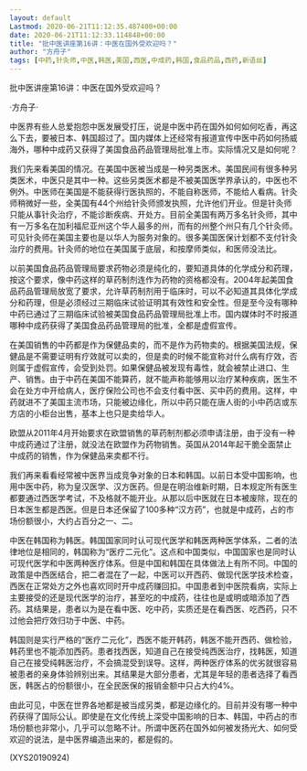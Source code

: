 ```yaml
---
layout: default
Lastmod: 2020-06-21T11:12:35.487400+00:00
date: 2020-06-21T11:12:33.114848+00:00
title: "批中医讲座第16讲：中医在国外受欢迎吗？"
author: "方舟子"
tags: [中药,针灸师,中医,韩医,美国,西医,中成药,韩国,食品药品,西药,新语丝]
---
```


批中医讲座第16讲：中医在国外受欢迎吗？

·方舟子·

中医界有些人总爱抱怨中医发展受打压，说是中医中药在国外如何如何吃香，再这么下去，要被日本、韩国超过了。国内媒体上还经常有报道宣传中医中药如何扬威海外，哪种中成药又获得了美国食品药品管理局批准上市。实际情况又是如何呢？

我们先来看美国的情况。在美国中医被当成是一种另类医术。美国民间有很多种另类医术，中医只是其中一种。这些另类医术都是不被美国医学界承认的，中医也不例外。中医师在美国是不能获得行医执照的，不能自称医师，不能给人看病。针灸师稍微好一些，全美国有44个州给针灸师颁发执照，允许他们开业。但是针灸师只能从事针灸治疗，不能诊断疾病、开处方。目前全美国有两万多名针灸师，其中有一万多名在加利福尼亚州这个华人最多的州，而有的州整个州只有几个针灸师。可见针灸师在美国主要也是以华人为服务对象的。很多美国医保计划都不支付针灸治疗的费用。针灸师的地位在美国属于底层，和按摩师类似，和医师没法比。

以前美国食品药品管理局要求药物必须是纯化的，要知道具体的化学成分和药理，按这个要求，像中药这样的草药制剂连作为药物的资格都没有。2004年起美国食品药品管理局放宽了要求，允许草药制剂用于临床时，可以不必知道其具体化学成分和药理，但是必须经过三期临床试验证明其有效性和安全性。但是至今没有哪种中药已通过了三期临床试验被美国食品药品管理局批准上市。国内媒体时不时报道哪种中成药获得了美国食品药品管理局的批准，全都是虚假宣传。

在美国销售的中药都是作为保健品卖的，而不是作为药物卖的。根据美国法规，保健品是不需要证明有疗效就可以卖的，但是卖的时候不能宣称对什么病有疗效，否则属于虚假宣传，会受到处罚。如果保健品被发现有毒性，就会被禁止进口、生产、销售。由于中药在美国不能算药，就不能声称能够用以治疗某种疾病，医生不会在处方中开给病人，医疗保险公司也不会支付看中医、买中药的费用。这样，中药就进不了美国主流市场，只能被边缘化，所以中药只能在唐人街的小中药店或东方店的小柜台出售，基本上也只是卖给华人。

欧盟从2011年4月开始要求在欧盟销售的草药制剂都必须申请注册，由于没有一种中成药通过了注册，就没法在欧盟作为药物销售。英国从2014年起干脆全面禁止中成药的销售，作为保健品来卖都不行。

我们再来看看经常被中医界当成竞争对象的日本和韩国。以前日本受中国影响，也用中医中药，称为皇汉医学、汉方医药。但是在明治维新时期，日本规定所有医生都要通过西医学考试，不及格就不能开业。从那以后中医就在日本被废除，现在的日本医生都是西医。但是日本还保留了100多种“汉方药”，也就是中成药，占的市场份额很小，大约占百分之一、二。

中医在韩国称为韩医。韩国国家同时认可现代医学和韩医两种医学体系，二者的法律地位是相同的，韩国称为“医疗二元化”。这点和中国类似，中国国家也是同时认可现代医学和中医两种医疗体系。但是中国和韩国在具体做法上有所不同。中国的政策是中西医结合，把二者混在了一起，中医可以开西药、做现代医学技术检查，西医在正常处方之外也喜欢同时开中成药赚回扣。中国患者到中医院看病，实际上主要接受的还是现代医学的治疗，甚至吃的中成药，往往也是或明或暗添加了西药。其结果是，患者以为是在看中医、吃中药，实质还是在看西医、吃西药，只不过他会把疗效归功于中医、中药。

韩国则是实行严格的“医疗二元化”，西医不能开韩药，韩医不能开西药、做检验，韩药里也不能添加西药。患者找西医，知道自己在接受纯西医治疗，找韩医，知道自己在接受纯韩医治疗，不会搞混受到误导。这样，两种医疗体系的优劣就很容易被患者的亲身体验辨别出来。其结果是大部分患者，尤其是年轻的患者选择了看西医，韩医占的份额很小，在全民医保的报销金额中只占大约4%。

由此可见，中医在世界各地都是被当成另类，都是边缘化的。目前并没有哪一种中药获得了国际公认。即使是在文化传统上深受中国影响的日本、韩国，中药占的市场份额也非常小，几乎可以忽略不计。所谓中医药在国外如何被发扬光大、如何受欢迎的说法，是中医界编造出来的，都是假的。

(XYS20190924)

